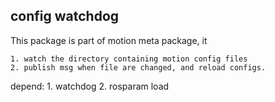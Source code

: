 config watchdog
---

This package is part of motion meta package, it

	1. watch the directory containing motion config files
	2. publish msg when file are changed, and reload configs.

depend:
	1. watchdog
	2. rosparam load
